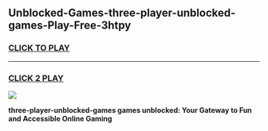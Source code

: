 
## Unblocked-Games-three-player-unblocked-games-Play-Free-3htpy
<h3>
<a href="https://premium76.site?title=three-player-unblocked-games&ref=20A">CLICK TO PLAY</a></h3>
<hr>

<h3>
<a href="https://premium76.site?title=three-player-unblocked-games&ref=20A">CLICK 2 PLAY</a>
  
</h3>

<a href="https://premium76.site?title=three-player-unblocked-games&ref=20A"><img src="https://clearcache.store/games.png"></a>


**three-player-unblocked-games games unblocked: Your Gateway to Fun and Accessible Online Gaming**
